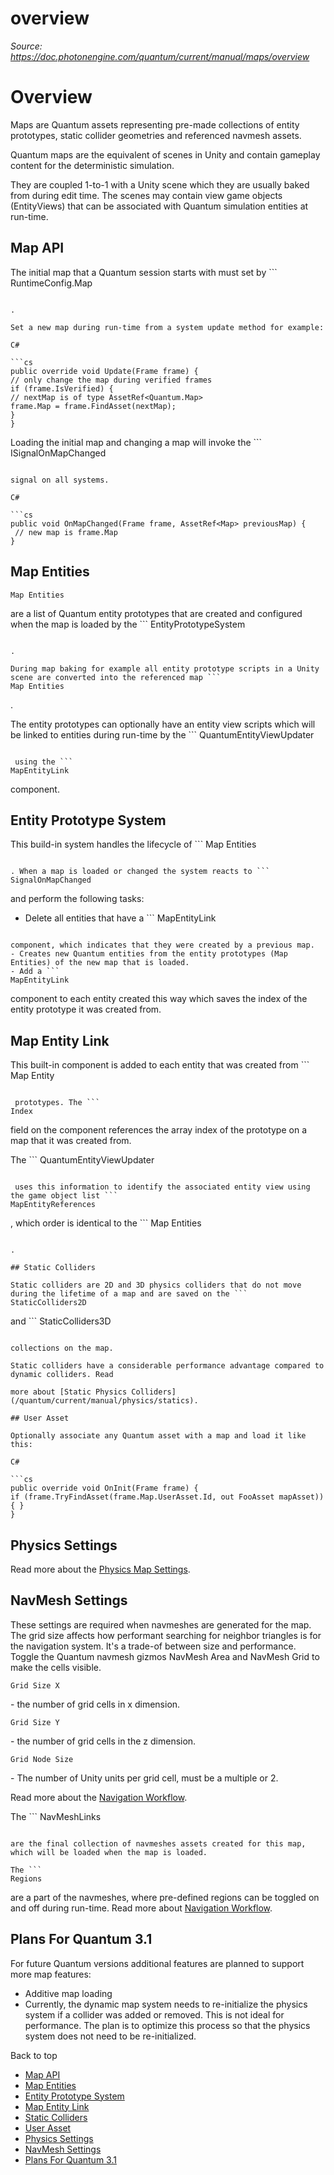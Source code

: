 # overview

_Source: https://doc.photonengine.com/quantum/current/manual/maps/overview_

# Overview

Maps are Quantum assets representing pre-made collections of entity prototypes, static collider geometries and referenced navmesh assets.

Quantum maps are the equivalent of scenes in Unity and contain gameplay content for the deterministic simulation.

They are coupled 1-to-1 with a Unity scene which they are usually baked from during edit time. The scenes may contain view game objects (EntityViews) that can be associated with Quantum simulation entities at run-time.

## Map API

The initial map that a Quantum session starts with must set by ```
RuntimeConfig.Map
```

.

Set a new map during run-time from a system update method for example:

C#

```cs
public override void Update(Frame frame) {
// only change the map during verified frames
if (frame.IsVerified) {
// nextMap is of type AssetRef<Quantum.Map>
frame.Map = frame.FindAsset(nextMap);
}
}

```

Loading the initial map and changing a map will invoke the ```
ISignalOnMapChanged
```

signal on all systems.

C#

```cs
public void OnMapChanged(Frame frame, AssetRef<Map> previousMap) {
 // new map is frame.Map
}

```

## Map Entities

```
Map Entities
```

are a list of Quantum entity prototypes that are created and configured when the map is loaded by the ```
EntityPrototypeSystem
```

.

During map baking for example all entity prototype scripts in a Unity scene are converted into the referenced map ```
Map Entities
```

.

The entity prototypes can optionally have an entity view scripts which will be linked to entities during run-time by the ```
QuantumEntityViewUpdater
```

 using the ```
MapEntityLink
```

component.

## Entity Prototype System

This build-in system handles the lifecycle of ```
Map Entities
```

. When a map is loaded or changed the system reacts to ```
SignalOnMapChanged
```

and perform the following tasks:

- Delete all entities that have a ```
MapEntityLink
```

component, which indicates that they were created by a previous map.
- Creates new Quantum entities from the entity prototypes (Map Entities) of the new map that is loaded.
- Add a ```
MapEntityLink
```

component to each entity created this way which saves the index of the entity prototype it was created from.

## Map Entity Link

This built-in component is added to each entity that was created from ```
Map Entity
```

 prototypes. The ```
Index
```

field on the component references the array index of the prototype on a map that it was created from.

The ```
QuantumEntityViewUpdater
```

 uses this information to identify the associated entity view using the game object list ```
MapEntityReferences
```

, which order is identical to the ```
Map Entities
```

.

## Static Colliders

Static colliders are 2D and 3D physics colliders that do not move during the lifetime of a map and are saved on the ```
StaticColliders2D
```

and ```
StaticColliders3D
```

collections on the map.

Static colliders have a considerable performance advantage compared to dynamic colliders. Read

more about [Static Physics Colliders](/quantum/current/manual/physics/statics).

## User Asset

Optionally associate any Quantum asset with a map and load it like this:

C#

```cs
public override void OnInit(Frame frame) {
if (frame.TryFindAsset(frame.Map.UserAsset.Id, out FooAsset mapAsset)) { }
}

```

## Physics Settings

Read more about the [Physics Map Settings](/quantum/current/manual/physics/settings).

## NavMesh Settings

These settings are required when navmeshes are generated for the map. The grid size affects how performant searching for neighbor triangles is for the navigation system. It's a trade-of between size and performance. Toggle the Quantum navmesh gizmos NavMesh Area and NavMesh Grid to make the cells visible.

```
Grid Size X
```

\- the number of grid cells in x dimension.

```
Grid Size Y
```

\- the number of grid cells in the z dimension.

```
Grid Node Size
```

\- The number of Unity units per grid cell, must be a multiple or 2.

Read more about the [Navigation Workflow](/quantum/current/manual/navigation/workflow-navmesh).

The ```
NavMeshLinks
```

are the final collection of navmeshes assets created for this map, which will be loaded when the map is loaded.

The ```
Regions
```

 are a part of the navmeshes, where pre-defined regions can be toggled on and off during run-time. Read more about [Navigation Workflow](/quantum/current/manual/navigation/regions).

## Plans For Quantum 3.1

For future Quantum versions additional features are planned to support more map features:

- Additive map loading
- Currently, the dynamic map system needs to re-initialize the physics system if a collider was added or removed. This is not ideal for performance. The plan is to optimize this process so that the physics system does not need to be re-initialized.

Back to top

- [Map API](#map-api)
- [Map Entities](#map-entities)
- [Entity Prototype System](#entity-prototype-system)
- [Map Entity Link](#map-entity-link)
- [Static Colliders](#static-colliders)
- [User Asset](#user-asset)
- [Physics Settings](#physics-settings)
- [NavMesh Settings](#navmesh-settings)
- [Plans For Quantum 3.1](#plans-for-quantum-3.1)